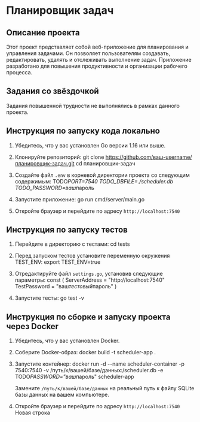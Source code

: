 # Планировщик задач

## Описание проекта

Этот проект представляет собой веб-приложение для планирования и управления задачами. Он позволяет пользователям создавать, редактировать, удалять и отслеживать выполнение задач. Приложение разработано для повышения продуктивности и организации рабочего процесса.

## Задания со звёздочкой

Задания повышенной трудности не выполнялись в рамках данного проекта.

## Инструкция по запуску кода локально

1. Убедитесь, что у вас установлен Go версии 1.16 или выше.

2. Клонируйте репозиторий:
   git clone https://github.com/ваш-username/планировщик-задач.git
   cd планировщик-задач
3. Создайте файл `.env` в корневой директории проекта со следующим содержимым:
   TODO*PORT=7540
   TODO_DBFILE=./scheduler.db
   TODO_PASSWORD=ваш*пароль

4. Запустите приложение:
   go run cmd/server/main.go

5. Откройте браузер и перейдите по адресу `http://localhost:7540`

## Инструкция по запуску тестов

1. Перейдите в директорию с тестами:
   cd tests
2. Перед запуском тестов установите переменную окружения TEST_ENV:
   export TEST_ENV=true

3. Отредактируйте файл `settings.go`, установив следующие параметры:
   const (
   ServerAddress = "http://localhost:7540"
   TestPassword = "ваш*тестовый*пароль"
   )

4. Запустите тесты:
   go test -v

## Инструкция по сборке и запуску проекта через Docker

1. Убедитесь, что у вас установлен Docker.

2. Соберите Docker-образ:
   docker build -t scheduler-app .

3. Запустите контейнер:
   docker run -d --name scheduler-container -p 7540:7540 -v /путь/к/вашей/базе/данных:/scheduler.db -e TODO*PASSWORD="ваш*пароль" scheduler-app

   Замените `/путь/к/вашей/базе/данных` на реальный путь к файлу SQLite базы данных на вашем компьютере.

4. Откройте браузер и перейдите по адресу `http://localhost:7540`
   Новая строка
